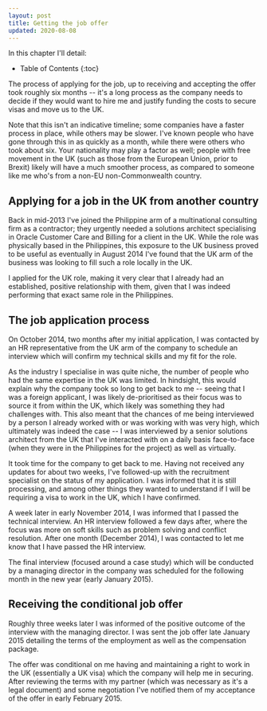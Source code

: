 ```yaml
---
layout: post
title: Getting the job offer
updated: 2020-08-08
---
```


In this chapter I'll detail:

* Table of Contents
{:toc}

The process of applying for the job, up to receiving and accepting the offer took roughly six months -- it's a long process as the company needs to decide if they would want to hire me and justify funding the costs to secure visas and move us to the UK.

Note that this isn't an indicative timeline; some companies have a faster process in place, while others may be slower. I've known people who have gone through this in as quickly as a month, while there were others who took about six. Your nationality may play a factor as well; people with free movement in the UK (such as those from the European Union, prior to Brexit) likely will have a much smoother process, as compared to someone like me who's from a non-EU non-Commonwealth country.

## Applying for a job in the UK from another country
Back in mid-2013 I've joined the Philippine arm of a multinational consulting firm as a contractor; they urgently needed a solutions architect specialising in Oracle Customer Care and Billing for a client in the UK. While the role was physically based in the Philippines, this exposure to the UK business proved to be useful as eventually in August 2014 I've found that the UK arm of the business was looking to fill such a role locally in the UK.

I applied for the UK role, making it very clear that I already had an established, positive relationship with them, given that I was indeed performing that exact same role in the Philippines.

## The job application process
On October 2014, two months after my initial application, I was contacted by an HR representative from the UK arm of the company to schedule an interview which will confirm my technical skills and my fit for the role.

As the industry I specialise in was quite niche, the number of people who had the same expertise in the UK was limited. In hindsight, this would explain why the company took so long to get back to me -- seeing that I was a foreign applicant, I was likely de-prioritised as their focus was to source it from within the UK, which likely was something they had challenges with. This also meant that the chances of me being interviewed by a person I already worked with or was working with was very high, which ultimately was indeed the case -- I was interviewed by a senior solutions architect from the UK that I've interacted with on a daily basis face-to-face (when they were in the Philippines for the project) as well as virtually.

It took time for the company to get back to me. Having not received any updates for about two weeks, I've followed-up with the recruitment specialist on the status of my application. I was informed that it is still processing, and among other things they wanted to understand if I will be requiring a visa to work in the UK, which I have confirmed.

A week later in early November 2014, I was informed that I passed the technical interview. An HR interview followed a few days after, where the focus was more on soft skills such as problem solving and conflict resolution. After one month (December 2014), I was contacted to let me know that I have passed the HR interview.

The final interview (focused around a case study) which will be conducted by a managing director in the company was scheduled for the following month in the new year (early January 2015).

## Receiving the conditional job offer
Roughly three weeks later I was informed of the positive outcome of the interview with the managing director. I was sent the job offer late January 2015 detailing the terms of the employment as well as the compensation package.

The offer was conditional on me having and maintaining a right to work in the UK (essentially a UK visa) which the company will help me in securing. After reviewing the terms with my partner (which was necessary as it's a legal document) and some negotiation I've notified them of my acceptance of the offer in early February 2015.